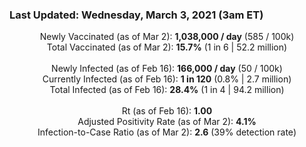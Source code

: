 ### Last Updated: Wednesday, March 3, 2021 (3am ET)
<p align="center">
Newly Vaccinated (as of Mar 2): <b>1,038,000 / day</b>
(585 / 100k)<br>
Total Vaccinated (as of Mar 2): <b>15.7%</b>
(1 in 6 | 52.2 million)<br>
<br>
Newly Infected (as of Feb 16): <b>166,000 / day</b> 
(50 / 100k)<br>
Currently Infected (as of Feb 16): <b>1 in 120</b>
(0.8% | 2.7 million)<br>
Total Infected (as of Feb 16): <b>28.4%</b>
(1 in 4 | 94.2 million)<br>
<br>
Rt (as of Feb 16): <b>1.00</b><br>
Adjusted Positivity Rate (as of Mar 2): <b>4.1%</b><br>
Infection-to-Case Ratio (as of Mar 2): <b>2.6</b> (39% detection rate)</p>